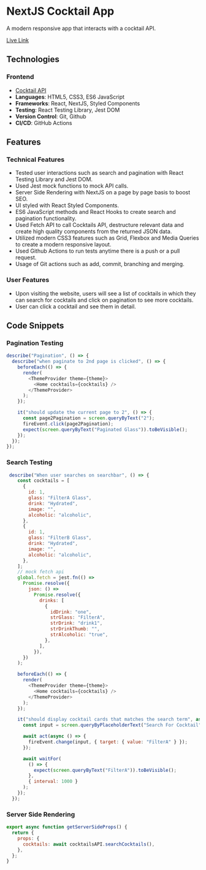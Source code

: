 # NextJS Cocktail App
A modern responsive app that interacts with a cocktail API.

[Live Link](https://cocktail-nextjs-app.netlify.app/)

## Technologies

### Frontend
* [Cocktail API](https://www.thecocktaildb.com/api.php)
* **Languages**: HTML5, CSS3, ES6 JavaScript
* **Frameworks**: React, NextJS, Styled Components
* **Testing**: React Testing Library, Jest DOM
* **Version Control**: Git, Github
* **CI/CD**: GitHub Actions

## Features

### Technical Features

* Tested user interactions such as search and pagination with React Testing Library and Jest DOM.
* Used Jest mock functions to mock API calls.
* Server Side Rendering with NextJS on a page by page basis to boost SEO.
* UI styled with React Styled Components.
* ES6 JavaScript methods and React Hooks to create search and pagination functionality.
* Used Fetch API to call Cocktails API, destructure relevant data and create high quality components from the returned JSON data.
* Utilized modern CSS3 features such as Grid, Flexbox and Media Queries to create a modern responsive layout.
* Used Github Actions to run tests anytime there is a push or a pull request.
* Usage of Git actions such as add, commit, branching and merging.

### User Features

* Upon visiting the website, users will see a list of cocktails in which they can search for cocktails and click on pagination to see more cocktails.
* User can click a cocktail and see them in detail.

## Code Snippets

### Pagination Testing

```javascript
describe("Pagination", () => {
  describe("when paginate to 2nd page is clicked", () => {
    beforeEach(() => {
      render(
        <ThemeProvider theme={theme}>
          <Home cocktails={cocktails} />
        </ThemeProvider>
      );
    });

    it("should update the current page to 2", () => {
      const page2Pagination = screen.queryByText("2");
      fireEvent.click(page2Pagination);
      expect(screen.queryByText("Paginated Glass")).toBeVisible();
    });
  });
});


```

### Search Testing

```javascript
 describe("When user searches on searchbar", () => {
    const cocktails = [
      {
        id: 1,
        glass: "FilterA Glass",
        drink: "Hydrated",
        image: "",
        alcoholic: "alcoholic",
      },
      {
        id: 1,
        glass: "FilterB Glass",
        drink: "Hydrated",
        image: "",
        alcoholic: "alcoholic",
      },
    ];
    // mock fetch api
    global.fetch = jest.fn(() =>
      Promise.resolve({
        json: () =>
          Promise.resolve({
            drinks: [
              {
                idDrink: "one",
                strGlass: "FilterA",
                strDrink: "drink1",
                strDrinkThumb: "",
                strAlcoholic: "true",
              },
            ],
          }),
      })
    );

    beforeEach(() => {
      render(
        <ThemeProvider theme={theme}>
          <Home cocktails={cocktails} />
        </ThemeProvider>
      );
    });

    it("should display cocktail cards that matches the search term", async () => {
      const input = screen.queryByPlaceholderText("Search For Cocktail");

      await act(async () => {
        fireEvent.change(input, { target: { value: "FilterA" } });
      });

      await waitFor(
        () => {
          expect(screen.queryByText("FilterA")).toBeVisible();
        },
        { interval: 1000 }
      );
    });
  });

```

### Server Side Rendering

```javascript
export async function getServerSideProps() {
  return {
    props: {
      cocktails: await cocktailsAPI.searchCocktails(),
    },
  };
}

```
